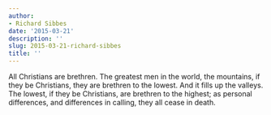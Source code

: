 ```yaml
---
author:
- Richard Sibbes
date: '2015-03-21'
description: ''
slug: 2015-03-21-richard-sibbes
title: ''
---
```

All Christians are brethren. The greatest men in the world, the mountains, if they be Christians, they are brethren to the lowest. And it fills up the valleys. The lowest, if they be Christians, are brethren to the highest; as personal differences, and differences in calling, they all cease in death.



